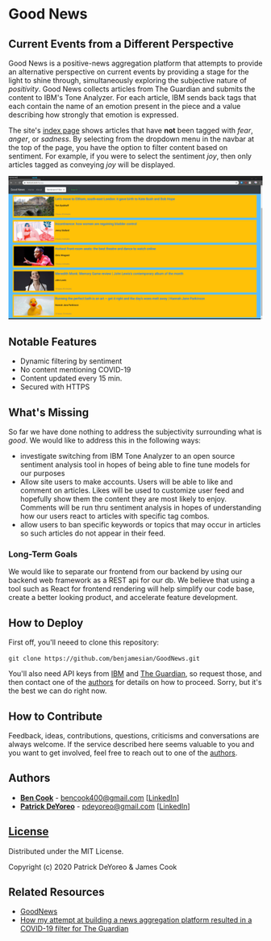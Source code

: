 # Good News

## Current Events from a Different Perspective

Good News is a positive-news aggregation platform that attempts to provide an alternative perspective on current events by providing a stage for the light to shine through, simultaneously exploring the subjective nature of _positivity_. Good News collects articles from The Guardian and submits the content to IBM's Tone Analyzer. For each article, IBM sends back tags that each contain the name of an emotion present in the piece and a value describing how strongly that emotion is expressed.

The site's [index page](https://www.thefunk.tech/) shows articles that have **not** been tagged with _fear_, _anger_, or _sadness_. By selecting from the dropdown menu in the navbar at the top of the page, you have the option to filter content based on sentiment. For example, if you were to select the sentiment _joy_, then only articles tagged as conveying _joy_ will be displayed.

![Good News index page](GoodNews_sample.png)

## Notable Features

- Dynamic filtering by sentiment
- No content mentioning COVID-19
- Content updated every 15 min.
- Secured with HTTPS

## What's Missing

So far we have done nothing to address the subjectivity surrounding what is *good*. We would like to address this in the following ways:

- investigate switching from IBM Tone Analyzer to an open source sentiment analysis tool in hopes of being able to fine tune models for our purposes
- Allow site users to make accounts. Users will be able to like and comment on articles. Likes will be used to customize user feed and hopefully show them the content they are most likely to enjoy. Comments will be run thru sentiment analysis in hopes of understanding how our users react to articles with specific tag combos.
- allow users to ban specific keywords or topics that may occur in articles so such articles do not appear in their feed.

### Long-Term Goals

We would like to separate our frontend from our backend by using our backend web framework as a REST api for our db. We believe that using a tool such as React for frontend rendering will help simplify our code base, create a better looking product, and accelerate feature development.

## How to Deploy

First off, you'll neeed to clone this repository:

```git clone https://github.com/benjamesian/GoodNews.git```

You'll also need API keys from [IBM](https://www.ibm.com/cloud/watson-natural-language-understanding) and [The Guardian](https://open-platform.theguardian.com/access/), so request those, and then contact one of the [authors](#authors) for details on how to proceed. Sorry, but it's the best we can do right now.

## How to Contribute

Feedback, ideas, contributions, questions, criticisms and conversations are always welcome. If the service described here seems valuable to you and you want to get involved, feel free to reach out to one of the [authors](#authors).

## Authors

- **[Ben Cook](https://github.com/benjamesian)** - <bencook400@gmail.com> [[LinkedIn](https://www.linkedin.com/in/jamesbencook)]
- **[Patrick DeYoreo](https://github.com/patrickdeyoreo/)** - <pdeyoreo@gmail.com> [[LinkedIn](https://www.linkedin.com/in/patrickdeyoreo)]

## [License](LICENSE)

Distributed under the MIT License.

Copyright (c) 2020 Patrick DeYoreo & James Cook

## Related Resources

- [GoodNews](https://www.thefunk.tech/)
- [How my attempt at building a news aggregation platform resulted in a COVID-19 filter for The Guardian](https://medium.com/patricks-blog-for-holberton-school/good-news-everyone-cd6ab7387d6a)
